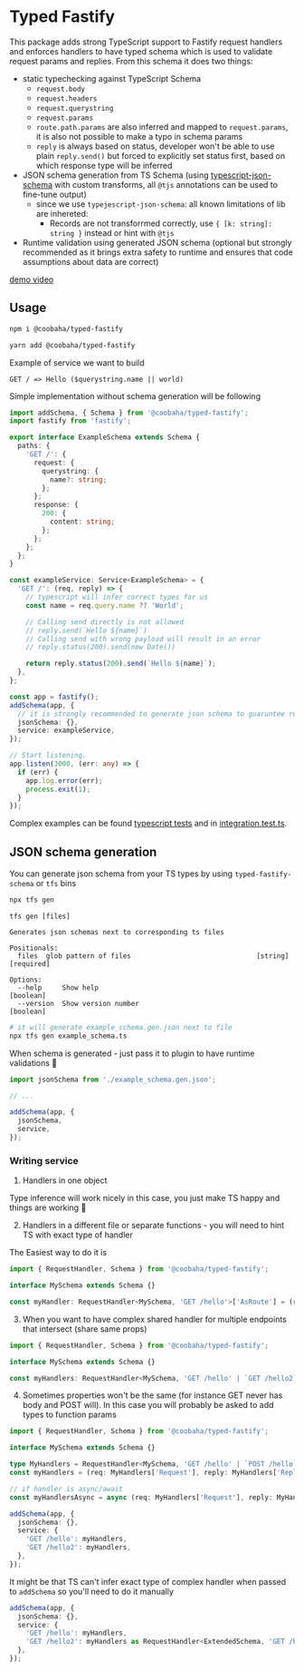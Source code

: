 # Typed Fastify

This package adds strong TypeScript support to Fastify request handlers and enforces
handlers to have typed schema which is used to validate request params and replies. From this schema it does two
things:

- static typechecking against TypeScript Schema
  - `request.body`
  - `request.headers`
  - `request.querystring`
  - `request.params`
  - `route.path.params` are also inferred and mapped to `request.params`, it is also not possible to make a typo in schema params
  - `reply` is always based on status, developer won't be able to use plain `reply.send()` but
    forced to explicitly set status first, based on which response type will be inferred
- JSON schema generation from TS Schema (using [typescript-json-schema](https://github.com/YousefED/typescript-json-schema) with custom
  transforms, all `@tjs` annotations can be used to fine-tune output)
  - since we use `typejescript-json-schema`: all known limitations of lib are inhereted:
    - Records are not transforrmed correctly, use `{ [k: string]: string }` instead or hint with `@tjs`
- Runtime validation using generated JSON schema (optional but strongly recommended as it brings extra safety to runtime and ensures that code assumptions about data are correct)

[demo video](https://user-images.githubusercontent.com/2446638/108409543-08b45f00-722f-11eb-905c-06505b57f5fe.mp4)

## Usage

```sh
npm i @coobaha/typed-fastify

yarn add @coobaha/typed-fastify
```

Example of service we want to build

```
GET / => Hello ($querystring.name || world)
```

Simple implementation without schema generation will be following

```typescript
import addSchema, { Schema } from '@coobaha/typed-fastify';
import fastify from 'fastify';

export interface ExampleSchema extends Schema {
  paths: {
    'GET /': {
      request: {
        querystring: {
          name?: string;
        };
      };
      response: {
        200: {
          content: string;
        };
      };
    };
  };
}

const exampleService: Service<ExampleSchema> = {
  'GET /': (req, reply) => {
    // typescript will infer correct types for us
    const name = req.query.name ?? 'World';

    // Calling send directly is not allowed
    // reply.send(`Hello ${name}`)
    // Calling send with wrong payload will result in an error
    // reply.status(200).send(new Date())

    return reply.status(200).send(`Hello ${name}`);
  },
};

const app = fastify();
addSchema(app, {
  // it is strongly recommended to generate json schema to guaruntee runtime validity
  jsonSchema: {},
  service: exampleService,
});

// Start listening.
app.listen(3000, (err: any) => {
  if (err) {
    app.log.error(err);
    process.exit(1);
  }
});
```

Complex examples can be found [typescript tests](./test/better-fastify.test-d.ts) and
in [integration.test.ts](./test/integration.test.ts).

## JSON schema generation

You can generate json schema from your TS types by using `typed-fastify-schema` or `tfs` bins

```sh
npx tfs gen
```

```
tfs gen [files]

Generates json schemas next to corresponding ts files

Positionals:
  files  glob pattern of files                               [string] [required]

Options:
  --help     Show help                                                 [boolean]
  --version  Show version number                                       [boolean]
```

```sh
# it will generate example_schema.gen.json next to file
npx tfs gen example_schema.ts
```

When schema is generated - just pass it to plugin to have runtime validations 🎉

```typescript
import jsonSchema from './example_schema.gen.json';

// ...

addSchema(app, {
  jsonSchema,
  service,
});
```

### Writing service

1. Handlers in one object

Type inference will work nicely in this case, you just make TS happy and things are working 🥳

2. Handlers in a different file or separate functions - you will need to hint TS with exact type of
   handler

The Easiest way to do it is

```typescript
import { RequestHandler, Schema } from '@coobaha/typed-fastify';

interface MySchema extends Schema {}

const myHandler: RequestHandler<MySchema, 'GET /hello'>['AsRoute'] = (req, reply) => {};
```

3. When you want to have complex shared handler for multiple endpoints that intersect (share same
   props)

```typescript
import { RequestHandler, Schema } from '@coobaha/typed-fastify';

interface MySchema extends Schema {}

const myHandlers: RequestHandler<MySchema, 'GET /hello' | `GET /hello2`>['AsRoute'] = (req, reply) => {};
```

4. Sometimes properties won't be the same (for instance GET never has body and POST will). In this
   case you will probably be asked to add types to function params

```typescript
import { RequestHandler, Schema } from '@coobaha/typed-fastify';

interface MySchema extends Schema {}

type MyHandlers = RequestHandler<MySchema, 'GET /hello' | `POST /hello`>;
const myHandlers = (req: MyHandlers['Request'], reply: MyHandlers['Reply']): MyHandlers['Return'] => {};

// if handler is async/await
const myHandlersAsync = async (req: MyHandlers['Request'], reply: MyHandlers['Reply']): MyHandlers['ReturnAsync'] => {};

addSchema(app, {
  jsonSchema: {},
  service: {
    'GET /hello': myHandlers,
    'GET /hello2': myHandlers,
  },
});
```

It might be that TS can't infer exact type of complex handler when passed to `addSchema` so you'll
need to do it manually

```typescript
addSchema(app, {
  jsonSchema: {},
  service: {
    'GET /hello': myHandlers,
    'GET /hello2': myHandlers as RequestHandler<ExtendedSchema, 'GET /hello2'>['AsRoute'],
  },
});
```
